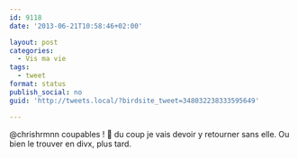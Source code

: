 ```yaml
---
id: 9118
date: '2013-06-21T10:58:46+02:00'

layout: post
categories:
  - Vis ma vie
tags:
  - tweet
format: status
publish_social: no
guid: 'http://tweets.local/?birdsite_tweet=348032238333595649'

---
```


@chrishrmnn coupables ! 🙂 du coup je vais devoir y retourner sans elle. Ou bien le trouver en divx, plus tard.
